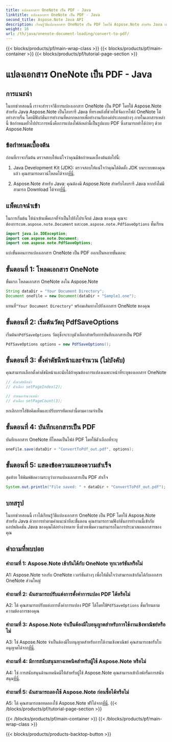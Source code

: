 ```yaml
---
title: แปลงเอกสาร OneNote เป็น PDF - Java
linktitle: แปลงเอกสาร OneNote เป็น PDF - Java
second_title: Aspose.Note Java API
description: เรียนรู้วิธีแปลงเอกสาร OneNote เป็น PDF โดยใช้ Aspose.Note สำหรับ Java เพิ่มความสามารถในการประมวลผลเอกสารของคุณด้วยคำแนะนำทีละขั้นตอนนี้
weight: 16
url: /th/java/onenote-document-loading/convert-to-pdf/
---
```


{{< blocks/products/pf/main-wrap-class >}}
{{< blocks/products/pf/main-container >}}
{{< blocks/products/pf/tutorial-page-section >}}

# แปลงเอกสาร OneNote เป็น PDF - Java

## การแนะนำ

ในบทช่วยสอนนี้ เราจะสำรวจวิธีการแปลงเอกสาร OneNote เป็น PDF โดยใช้ Aspose.Note สำหรับ Java Aspose.Note เป็นไลบรารี Java ที่ทรงพลังที่ช่วยให้จัดการไฟล์ OneNote ได้อย่างราบรื่น โดยมีฟังก์ชันการทำงานที่หลากหลายเพื่อทำงานกับองค์ประกอบต่างๆ ภายในเอกสารเหล่านี้ ข้อกำหนดทั่วไปประการหนึ่งคือการแปลงไฟล์เหล่านี้เป็นรูปแบบ PDF ซึ่งสามารถทำได้ง่ายๆ ด้วย Aspose.Note

## ข้อกำหนดเบื้องต้น

ก่อนที่เราจะเริ่มต้น ตรวจสอบให้แน่ใจว่าคุณมีข้อกำหนดเบื้องต้นต่อไปนี้:

1.  Java Development Kit (JDK): ตรวจสอบให้แน่ใจว่าคุณได้ติดตั้ง JDK บนระบบของคุณแล้ว คุณสามารถดาวน์โหลดได้จาก[ที่นี่](https://www.oracle.com/java/technologies/javase-jdk15-downloads.html).

2.  Aspose.Note สำหรับ Java: คุณต้องมี Aspose.Note สำหรับไลบรารี Java หากยังไม่มีสามารถ Download ได้จาก[ที่นี่](https://releases.aspose.com/note/java/).

## แพ็คเกจนำเข้า

ในการเริ่มต้น ให้นำเข้าแพ็คเกจที่จำเป็นไปยังโปรเจ็กต์ Java ของคุณ คุณจะต้องการ`com.aspose.note.Document` และ`com.aspose.note.PdfSaveOptions` ชั้นเรียน

```java
import java.io.IOException;
import com.aspose.note.Document;
import com.aspose.note.PdfSaveOptions;
```

แบ่งขั้นตอนการแปลงเอกสาร OneNote เป็น PDF ออกเป็นหลายขั้นตอน:

## ขั้นตอนที่ 1: โหลดเอกสาร OneNote

ขั้นแรก โหลดเอกสาร OneNote ลงใน Aspose.Note

```java
String dataDir = "Your Document Directory";
Document oneFile = new Document(dataDir + "Sample1.one");
```

 แทนที่`"Your Document Directory"` พร้อมเส้นทางไปยังเอกสาร OneNote ของคุณ

## ขั้นตอนที่ 2: เริ่มต้นวัตถุ PdfSaveOptions

 เริ่มต้นก`PdfSaveOptions` วัตถุซึ่งจะระบุตัวเลือกสำหรับการบันทึกเอกสารเป็น PDF

```java
PdfSaveOptions options = new PdfSaveOptions();
```

## ขั้นตอนที่ 3: ตั้งค่าดัชนีหน้าและจำนวน (ไม่บังคับ)

คุณสามารถเลือกตั้งค่าดัชนีหน้าและนับได้ถ้าคุณต้องการแปลงเฉพาะหน้าที่ระบุของเอกสาร OneNote

```java
// ตั้งค่าดัชนีหน้า
// ตัวเลือก setPageIndex(2);

// กำหนดจำนวนหน้า
// ตัวเลือก setPageCount(3);
```

ยกเลิกการใส่ข้อคิดเห็นและปรับบรรทัดเหล่านี้ตามความจำเป็น

## ขั้นตอนที่ 4: บันทึกเอกสารเป็น PDF

บันทึกเอกสาร OneNote ที่โหลดเป็นไฟล์ PDF โดยใช้ตัวเลือกที่ระบุ

```java
oneFile.save(dataDir + "ConvertToPdf_out.pdf", options);
```

## ขั้นตอนที่ 5: แสดงข้อความแสดงความสำเร็จ

สุดท้าย ให้พิมพ์ข้อความระบุว่าการแปลงเอกสารเป็น PDF สำเร็จ

```java
System.out.println("File saved: " + dataDir + "ConvertToPdf_out.pdf");
```

## บทสรุป

ในบทช่วยสอนนี้ เราได้เรียนรู้วิธีแปลงเอกสาร OneNote เป็น PDF โดยใช้ Aspose.Note สำหรับ Java ด้วยการทำตามคำแนะนำทีละขั้นตอน คุณสามารถรวมฟังก์ชันการทำงานนี้เข้ากับแอปพลิเคชัน Java ของคุณได้อย่างง่ายดาย ซึ่งช่วยเพิ่มความสามารถในการประมวลผลเอกสารของคุณ

## คำถามที่พบบ่อย

### คำถามที่ 1: Aspose.Note เข้ากันได้กับ OneNote ทุกเวอร์ชันหรือไม่

A1: Aspose.Note รองรับ OneNote เวอร์ชันต่างๆ เพื่อให้มั่นใจว่าสามารถเข้ากันได้กับเอกสาร OneNote ส่วนใหญ่

### คำถามที่ 2: ฉันสามารถปรับแต่งการตั้งค่าการแปลง PDF ได้หรือไม่

 A2: ได้ คุณสามารถปรับแต่งการตั้งค่าการแปลง PDF ได้โดยใช้`PdfSaveOptions` ชั้นเรียนตามความต้องการของคุณ

### คำถามที่ 3: Aspose.Note จำเป็นต้องมีใบอนุญาตสำหรับการใช้งานเชิงพาณิชย์หรือไม่

 A3: ใช่ Aspose.Note จำเป็นต้องมีใบอนุญาตสำหรับการใช้งานเชิงพาณิชย์ คุณสามารถขอรับใบอนุญาตได้จาก[ที่นี่](https://purchase.aspose.com/buy).

### คำถามที่ 4: มีการสนับสนุนทางเทคนิคสำหรับผู้ใช้ Aspose.Note หรือไม่

 A4: ใช่ การสนับสนุนด้านเทคนิคมีให้สำหรับผู้ใช้ Aspose.Note คุณสามารถเข้าถึงฟอรั่มการสนับสนุน[ที่นี่](https://forum.aspose.com/c/note/28).

### คำถามที่ 5: ฉันสามารถลองใช้ Aspose.Note ก่อนซื้อได้หรือไม่

A5: ได้ คุณสามารถขอทดลองใช้ Aspose.Note ฟรีได้จาก[ที่นี่](https://releases.aspose.com/).
{{< /blocks/products/pf/tutorial-page-section >}}

{{< /blocks/products/pf/main-container >}}
{{< /blocks/products/pf/main-wrap-class >}}

{{< blocks/products/products-backtop-button >}}
